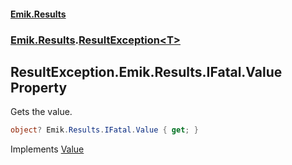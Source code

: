 #### [Emik.Results](index.md 'index')
### [Emik.Results](Emik.Results.md 'Emik.Results').[ResultException&lt;T&gt;](ResultException_T_.md 'Emik.Results.ResultException<T>')

## ResultException<T>.Emik.Results.IFatal.Value Property

Gets the value.

```csharp
object? Emik.Results.IFatal.Value { get; }
```

Implements [Value](IFatal.Value.md 'Emik.Results.IFatal.Value')